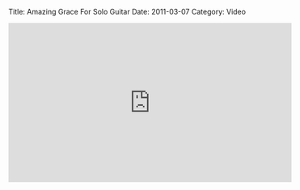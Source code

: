 Title: Amazing Grace For Solo Guitar
Date: 2011-03-07
Category: Video

<iframe width="560" height="315" src="https://www.youtube.com/embed/KSTY25nU4OU" title="YouTube video player" frameborder="0" allow="accelerometer; autoplay; clipboard-write; encrypted-media; gyroscope; picture-in-picture" allowfullscreen></iframe>

